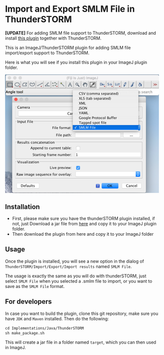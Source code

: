 # Import and Export SMLM File in ThunderSTORM

**[UPDATE]** For adding SMLM file support to ThunderSTORM, download and install [this plugin](https://github.com/imodpasteur/smlm-file-format/releases) together with ThunderSTORM.

This is an ImageJ/ThunderSTORM plugin for adding SMLM file import/export support to ThunderSTORM.

Here is what you will see if you install this plugin in your ImageJ plugin folder.

![a) smlm-file-size-comparison](./screenshot-SMLM-thunderSTORM.png)


## Installation

* First, please make sure you have the thunderSTORM plugin installed, if not, just Download a jar file from [here](https://github.com/zitmen/thunderstorm/releases/tag/v1.3) and copy it to your ImageJ plugin folder.
* Then download the plugin from here and copy it to your ImageJ folder

## Usage

Once the plugin is installed, you will see a new option in the dialog of `ThunderSTORM/Import/Export/Import results` named `SMLM File`.

The usage is exactly the same as you will do with thunderSTORM, just select `SMLM File` when you selected a .smlm file to import, or you want to save as the `SMLM File` format.

## For developers

In case you want to build the plugin, clone this git repository, make sure you have `JDK` and `Maven` installed. Then do the following:

```
cd Implementations/Java/ThunderSTORM
sh make_package.sh
```

This will create a jar file in a folder named `target`, which you can then used in ImageJ.
